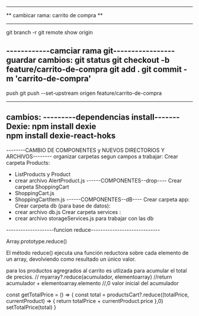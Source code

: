 *********************************************
**   	cambicar rama: carrito de compra	   **
**********************************************
git branch -r
git remote show origin

------------camciar rama git-----------------
guardar cambios: git status	
git checkout -b feature/carrito-de-compra
git add . git commit -m 'carrito-de-compra'
----------------------
push
git push --set-upstream origen feature/carrito-de-compra

-------------------------

cambios:
---------dependencias install-------
Dexie: 
npm install dexie	
npm install dexie-react-hoks
-----------------------------------------


--------CAMBIO DE COMPONENTES y NUEVOS DIRECTORIOS Y ARCHIVOS--------
organizar carpetas segun campos a trabajar:
Crear carpeta Products: 
- ListProducts y Product
- crear archivo AlertProduct.js
------COMPONENTES--drop----
Crear carpeta ShoppingCart
- ShoppingCart.js
- ShoppingCartItem.js
------COMPONENTES--dB----
Crear carpeta app:
Crear carpeta db (para base de datos):
- crear archivo db.js
Crear carpeta services :
- crear archivo storageServices.js para trabajar con las db


--------------------funcion reduce-----------------------------

Array.prototype.reduce()

El método reduce() ejecuta una función reductora sobre cada elemento 
de un array, devolviendo como resultado un único valor.

para los productos agregrados al carrito es utlizada para acumular el total de precios.
// myarray?.reduce(acumulador, elementoarray)
//return acumulador + elementoarray.elemento
//,0 valor inicial del acumulador

const getTotalPrice = () => {
    const total = productsCart?.reduce((totalPrice, currentProduct) => {
      return totalPrice + currentProduct.price
    },0)
    setTotalPrice(total)
  }